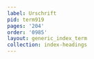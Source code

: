 ```yaml
---
label: Urschrift
pid: term919
pages: '204'
order: '0985'
layout: generic_index_term
collection: index-headings
---
```

